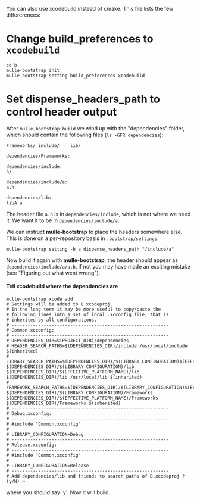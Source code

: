You can also use xcodebuild instead of cmake. This file lists the few
differerences:


#  Change build_preferences to `xcodebuild`

```console
cd b
mulle-bootstrap init
mulle-bootstrap setting build_preferences xcodebuild
```


# Set dispense_headers_path to control header output


After `mulle-bootstrap build` we wind up with the "dependencies" folder,
which should contain the following files (`ls -GFR dependencies`):

~~~
Frameworks/ include/    lib/

dependencies/Frameworks:

dependencies/include:
a/

dependencies/include/a:
a.h

dependencies/lib:
libA.a
~~~

The header file `a.h` is in `dependencies/include`, which is not where we need
it. We want it to be in `dependencies/include/a`.


We can instruct **mulle-bootstrap** to place the headers somewhere else. This
is done on a per-repository basis in `.bootstrap/settings`.


```console
mulle-bootstrap setting -b a dispense_headers_path "/include/a"
```

Now build it again with **mulle-bootstrap**, the header should appear as
`dependencies/include/a/a.h`, if not you may have made an exciting
mistake (see "Figuring out what went wrong").



#### Tell xcodebuild where the dependencies are

```console
mulle-bootstrap xcode add
# Settings will be added to B.xcodeproj.
# In the long term it may be more useful to copy/paste the
# following lines into a set of local .xcconfig file, that is
# inherited by all configurations.
# -----------------------------------------------------------
# Common.xcconfig:
# -----------------------------------------------------------
# DEPENDENCIES_DIR=$(PROJECT_DIR)/dependencies
# HEADER_SEARCH_PATHS=$(DEPENDENCIES_DIR)/include /usr/local/include $(inherited)
# LIBRARY_SEARCH_PATHS=$(DEPENDENCIES_DIR)/$(LIBRARY_CONFIGURATION)$(EFFECTIVE_PLATFORM_NAME)/lib $(DEPENDENCIES_DIR)/$(LIBRARY_CONFIGURATION)/lib $(DEPENDENCIES_DIR)/$(EFFECTIVE_PLATFORM_NAME)/lib $(DEPENDENCIES_DIR)/lib /usr/local/lib $(inherited)
# FRAMEWORK_SEARCH_PATHS=$(DEPENDENCIES_DIR)/$(LIBRARY_CONFIGURATION)$(EFFECTIVE_PLATFORM_NAME)/Frameworks $(DEPENDENCIES_DIR)/$(LIBRARY_CONFIGURATION)/Frameworks $(DEPENDENCIES_DIR)/$(EFFECTIVE_PLATFORM_NAME)/Frameworks $(DEPENDENCIES_DIR)/Frameworks $(inherited)
# -----------------------------------------------------------
# Debug.xcconfig:
# -----------------------------------------------------------
# #include "Common.xcconfig"
#
# LIBRARY_CONFIGURATION=Debug
# -----------------------------------------------------------
# Release.xcconfig:
# -----------------------------------------------------------
# #include "Common.xcconfig"
#
# LIBRARY_CONFIGURATION=Release
# -----------------------------------------------------------
# Add dependencies/lib and friends to search paths of B.xcodeproj ? (y/N) >
```

where you should say 'y'. Now it will build.

